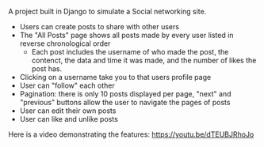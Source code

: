 A project built in Django to simulate a Social networking site.

- Users can create posts to share with other users
- The "All Posts" page shows all posts made by every user listed in reverse chronological order
  - Each post includes the username of who made the post, the contenct, the data and time it was made, and the number of likes the post has.
- Clicking on a username take you to that users profile page
- User can "follow" each other
- Pagination: there is only 10 posts displayed per page, "next" and "previous" buttons allow the user to navigate the pages of posts
- User can edit their own posts
- User can like and unlike posts

Here is a video demonstrating the features: https://youtu.be/dTEUBJRhoJo

